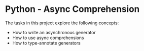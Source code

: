# Python - Async Comprehension
The tasks in this project explore the following concepts:
* How to write an asynchronous generator
* How to use async comprehensions
* How to type-annotate generators